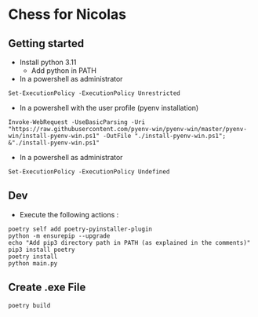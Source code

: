 # Chess for Nicolas

## Getting started

* Install python 3.11
    * Add python in PATH
* In a powershell as administrator

```
Set-ExecutionPolicy -ExecutionPolicy Unrestricted
```

* In a powershell with the user profile  (pyenv installation)

```
Invoke-WebRequest -UseBasicParsing -Uri "https://raw.githubusercontent.com/pyenv-win/pyenv-win/master/pyenv-win/install-pyenv-win.ps1" -OutFile "./install-pyenv-win.ps1"; &"./install-pyenv-win.ps1"
```

* In a powershell as administrator
```
Set-ExecutionPolicy -ExecutionPolicy Undefined
```

## Dev

* Execute the following actions :

```
poetry self add poetry-pyinstaller-plugin
python -m ensurepip --upgrade
echo "Add pip3 directory path in PATH (as explained in the comments)"
pip3 install poetry
poetry install
python main.py
```

## Create .exe File

```
poetry build
```
